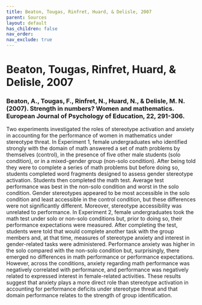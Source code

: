 ```yaml
---
title: Beaton, Tougas, Rinfret, Huard, & Delisle, 2007
parent: Sources
layout: default
has_children: false
nav_order: 
nav_exclude: true
---
```


# Beaton, Tougas, Rinfret, Huard, & Delisle, 2007

### Beaton, A., Tougas, F., Rinfret, N., Huard, N., & Delisle, M. N. (2007). Strength in numbers? Women and mathematics. European Journal of Psychology of Education, 22, 291-306.

Two experiments investigated the roles of stereotype activation and anxiety in accounting for the performance of women in mathematics under stereotype threat. In Experiment 1, female undergraduates who identified strongly with the domain of math answered a set of math problems by themselves (control), in the presence of five other male students (solo condition), or in a mixed-gender group (non-solo condition). After being told they were to complete a series of math problems but before doing so, students completed word fragments designed to assess gender stereotype activation. Students then completed the math test. Average test performance was best in the non-solo condition and worst in the solo condition. Gender stereotypes appeared to be most accessible in the solo condition and least accessible in the control condition, but these differences were not significantly different. Moreover, stereotype accessibility was unrelated to performance. In Experiment 2, female undergraduates took the math test under solo or non-solo conditions but, prior to doing so, their performance expectations were measured. After completing the test, students were told that would complete another task with the group members and, at that time, measures of stereotype anxiety and interest in gender-related tasks were administered. Performance anxiety was higher in the solo compared with the non-solo condition but, surprisingly, there emerged no differences in math performance or performance expectations. However, across the conditions, anxiety regarding math performance was negatively correlated with performance, and performance was negatively related to expressed interest in female-related activities. These results suggest that anxiety plays a more direct role than stereotype activation in accounting for performance deficits under stereotype threat and that domain performance relates to the strength of group identification.
